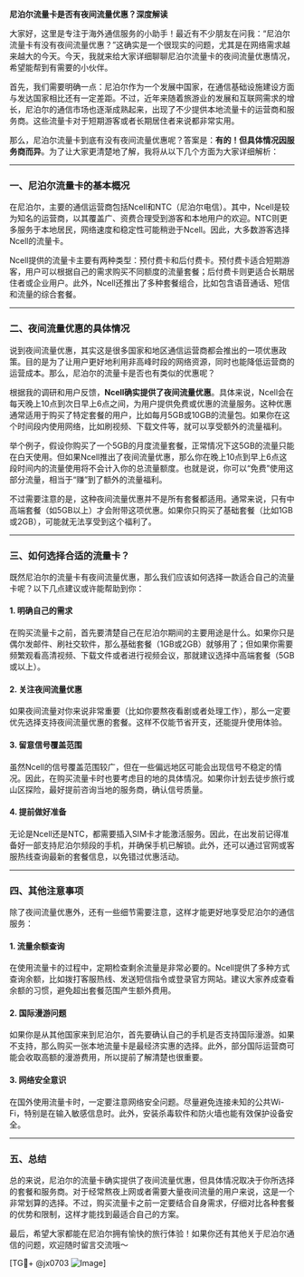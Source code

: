 **尼泊尔流量卡是否有夜间流量优惠？深度解读**

大家好，这里是专注于海外通信服务的小助手！最近有不少朋友在问我：“尼泊尔流量卡有没有夜间流量优惠？”这确实是一个很现实的问题，尤其是在网络需求越来越大的今天。今天，我就来给大家详细聊聊尼泊尔流量卡的夜间流量优惠情况，希望能帮到有需要的小伙伴。

首先，我们需要明确一点：尼泊尔作为一个发展中国家，在通信基础设施建设方面与发达国家相比还有一定差距。不过，近年来随着旅游业的发展和互联网需求的增长，尼泊尔的通信市场也逐渐成熟起来，出现了不少提供本地流量卡的运营商和服务商。这些流量卡对于短期游客或者长期居住者来说都非常实用。

那么，尼泊尔流量卡到底有没有夜间流量优惠呢？答案是：**有的！但具体情况因服务商而异**。为了让大家更清楚地了解，我将从以下几个方面为大家详细解析：

---

### 一、尼泊尔流量卡的基本概况

在尼泊尔，主要的通信运营商包括Ncell和NTC（尼泊尔电信）。其中，Ncell是较为知名的运营商，以其覆盖广、资费合理受到游客和本地用户的欢迎。NTC则更多服务于本地居民，网络速度和稳定性可能稍逊于Ncell。因此，大多数游客选择Ncell的流量卡。

Ncell提供的流量卡主要有两种类型：预付费卡和后付费卡。预付费卡适合短期游客，用户可以根据自己的需求购买不同额度的流量套餐；后付费卡则更适合长期居住者或企业用户。此外，Ncell还推出了多种套餐组合，比如包含语音通话、短信和流量的综合套餐。

---

### 二、夜间流量优惠的具体情况

说到夜间流量优惠，其实这是很多国家和地区通信运营商都会推出的一项优惠政策。目的是为了让用户更好地利用非高峰时段的网络资源，同时也能降低运营商的运营成本。那么，尼泊尔的流量卡是否也有类似的优惠呢？

根据我的调研和用户反馈，**Ncell确实提供了夜间流量优惠**。具体来说，Ncell会在每天晚上10点到次日早上6点之间，为用户提供免费或优惠的流量服务。这种优惠通常适用于购买了特定套餐的用户，比如每月5GB或10GB的流量包。如果你在这个时间段内使用网络，比如刷视频、下载文件等，就可以享受额外的流量福利。

举个例子，假设你购买了一个5GB的月度流量套餐，正常情况下这5GB的流量只能在白天使用。但如果Ncell推出了夜间流量优惠，那么你在晚上10点到早上6点这段时间内的流量使用将不会计入你的总流量额度。也就是说，你可以“免费”使用这部分流量，相当于“赚”到了额外的流量福利。

不过需要注意的是，这种夜间流量优惠并不是所有套餐都适用。通常来说，只有中高端套餐（如5GB以上）才会附带这项优惠。如果你只购买了基础套餐（比如1GB或2GB），可能就无法享受到这个福利了。

---

### 三、如何选择合适的流量卡？

既然尼泊尔的流量卡有夜间流量优惠，那么我们应该如何选择一款适合自己的流量卡呢？以下几点建议或许能帮助到你：

#### 1. **明确自己的需求**
在购买流量卡之前，首先要清楚自己在尼泊尔期间的主要用途是什么。如果你只是偶尔发邮件、刷社交软件，那么基础套餐（1GB或2GB）就够用了；但如果你需要频繁观看高清视频、下载文件或者进行视频会议，那就建议选择中高端套餐（5GB或以上）。

#### 2. **关注夜间流量优惠**
如果夜间流量对你来说非常重要（比如你要熬夜看剧或者处理工作），那么一定要优先选择支持夜间流量优惠的套餐。这样不仅能节省开支，还能提升使用体验。

#### 3. **留意信号覆盖范围**
虽然Ncell的信号覆盖范围较广，但在一些偏远地区可能会出现信号不稳定的情况。因此，在购买流量卡时也要考虑目的地的具体情况。如果你计划去徒步旅行或山区探险，最好提前咨询当地的服务商，确认信号质量。

#### 4. **提前做好准备**
无论是Ncell还是NTC，都需要插入SIM卡才能激活服务。因此，在出发前记得准备好一部支持尼泊尔频段的手机，并确保手机已解锁。此外，还可以通过官网或客服热线查询最新的套餐信息，以免错过优惠活动。

---

### 四、其他注意事项

除了夜间流量优惠外，还有一些细节需要注意，这样才能更好地享受尼泊尔的通信服务：

#### 1. **流量余额查询**
在使用流量卡的过程中，定期检查剩余流量是非常必要的。Ncell提供了多种方式查询余额，比如拨打客服热线、发送短信指令或登录官方网站。建议大家养成查看余额的习惯，避免超出套餐范围产生额外费用。

#### 2. **国际漫游问题**
如果你是从其他国家来到尼泊尔，首先要确认自己的手机是否支持国际漫游。如果不支持，那么购买一张本地流量卡是最经济实惠的选择。此外，部分国际运营商可能会收取高额的漫游费用，所以提前了解清楚也很重要。

#### 3. **网络安全意识**
在国外使用流量卡时，一定要注意网络安全问题。尽量避免连接未知的公共Wi-Fi，特别是在输入敏感信息时。此外，安装杀毒软件和防火墙也能有效保护设备安全。

---

### 五、总结

总的来说，尼泊尔的流量卡确实提供了夜间流量优惠，但具体情况取决于你所选择的套餐和服务商。对于经常熬夜上网或者需要大量夜间流量的用户来说，这是一个非常划算的选择。不过，购买流量卡之前一定要结合自身需求，仔细对比各种套餐的优势和限制，这样才能找到最适合自己的方案。

最后，希望大家都能在尼泊尔拥有愉快的旅行体验！如果你还有其他关于尼泊尔通信的问题，欢迎随时留言交流哦～

[TG💪+ @jx0703 ![Image](https://github.com/user-attachments/assets/dbca1d08-cadb-493c-b0ec-ad6f7a83f270)]